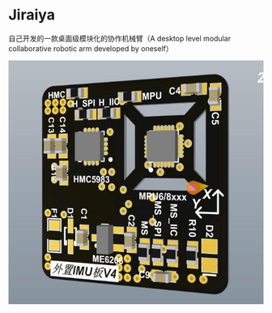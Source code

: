# Jiraiya
自己开发的一款桌面级模块化的协作机械臂（A desktop level modular collaborative robotic arm developed by oneself）

![image](https://github.com/ZhiliangMa/MPU6500-HMC5983-AK8975-BMP280-MS5611-10DOF-IMU-PCB/blob/main/img/IMU-V5-TOP.jpg)

